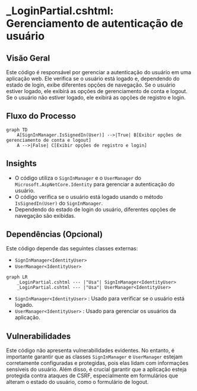 # _LoginPartial.cshtml: Gerenciamento de autenticação de usuário

## Visão Geral
Este código é responsável por gerenciar a autenticação do usuário em uma aplicação web. Ele verifica se o usuário está logado e, dependendo do estado de login, exibe diferentes opções de navegação. Se o usuário estiver logado, ele exibirá as opções de gerenciamento de conta e logout. Se o usuário não estiver logado, ele exibirá as opções de registro e login.

## Fluxo do Processo
```mermaid
graph TD
    A[SignInManager.IsSignedIn(User)] -->|True| B[Exibir opções de gerenciamento de conta e logout]
    A -->|False| C[Exibir opções de registro e login]
```

## Insights
- O código utiliza o `SignInManager` e o `UserManager` do `Microsoft.AspNetCore.Identity` para gerenciar a autenticação do usuário.
- O código verifica se o usuário está logado usando o método `IsSignedIn(User)` do `SignInManager`.
- Dependendo do estado de login do usuário, diferentes opções de navegação são exibidas.

## Dependências (Opcional)
Este código depende das seguintes classes externas:
- `SignInManager<IdentityUser>`
- `UserManager<IdentityUser>`

```mermaid
graph LR
    _LoginPartial.cshtml --- |"Usa"| SignInManager<IdentityUser>
    _LoginPartial.cshtml --- |"Usa"| UserManager<IdentityUser>
```

- `SignInManager<IdentityUser>` : Usado para verificar se o usuário está logado.
- `UserManager<IdentityUser>` : Usado para gerenciar os usuários da aplicação.

## Vulnerabilidades
Este código não apresenta vulnerabilidades evidentes. No entanto, é importante garantir que as classes `SignInManager` e `UserManager` estejam corretamente configuradas e protegidas, pois elas lidam com informações sensíveis do usuário. Além disso, é crucial garantir que a aplicação esteja protegida contra ataques de CSRF, especialmente em formulários que alteram o estado do usuário, como o formulário de logout.